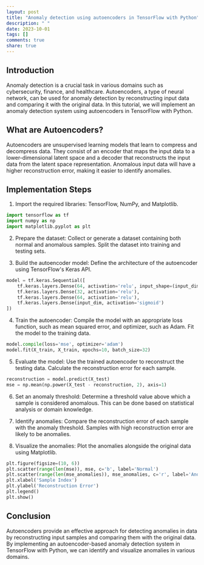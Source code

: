 ```yaml
---
layout: post
title: "Anomaly detection using autoencoders in TensorFlow with Python"
description: " "
date: 2023-10-01
tags: []
comments: true
share: true
---
```


## Introduction
Anomaly detection is a crucial task in various domains such as cybersecurity, finance, and healthcare. Autoencoders, a type of neural network, can be used for anomaly detection by reconstructing input data and comparing it with the original data. In this tutorial, we will implement an anomaly detection system using autoencoders in TensorFlow with Python.

## What are Autoencoders?
Autoencoders are unsupervised learning models that learn to compress and decompress data. They consist of an encoder that maps the input data to a lower-dimensional latent space and a decoder that reconstructs the input data from the latent space representation. Anomalous input data will have a higher reconstruction error, making it easier to identify anomalies.

## Implementation Steps
1. Import the required libraries: TensorFlow, NumPy, and Matplotlib.
```python
import tensorflow as tf
import numpy as np
import matplotlib.pyplot as plt
```

2. Prepare the dataset: Collect or generate a dataset containing both normal and anomalous samples. Split the dataset into training and testing sets.

3. Build the autoencoder model: Define the architecture of the autoencoder using TensorFlow's Keras API.
```python
model = tf.keras.Sequential([
    tf.keras.layers.Dense(64, activation='relu', input_shape=(input_dim,)),
    tf.keras.layers.Dense(32, activation='relu'),
    tf.keras.layers.Dense(64, activation='relu'),
    tf.keras.layers.Dense(input_dim, activation='sigmoid')
])
```

4. Train the autoencoder: Compile the model with an appropriate loss function, such as mean squared error, and optimizer, such as Adam. Fit the model to the training data.
```python
model.compile(loss='mse', optimizer='adam')
model.fit(X_train, X_train, epochs=10, batch_size=32)
```

5. Evaluate the model: Use the trained autoencoder to reconstruct the testing data. Calculate the reconstruction error for each sample.
```python
reconstruction = model.predict(X_test)
mse = np.mean(np.power(X_test - reconstruction, 2), axis=1)
```

6. Set an anomaly threshold: Determine a threshold value above which a sample is considered anomalous. This can be done based on statistical analysis or domain knowledge.

7. Identify anomalies: Compare the reconstruction error of each sample with the anomaly threshold. Samples with high reconstruction error are likely to be anomalies.

8. Visualize the anomalies: Plot the anomalies alongside the original data using Matplotlib.
```python
plt.figure(figsize=(10, 6))
plt.scatter(range(len(mse)), mse, c='b', label='Normal')
plt.scatter(range(len(mse_anomalies)), mse_anomalies, c='r', label='Anomaly')
plt.xlabel('Sample Index')
plt.ylabel('Reconstruction Error')
plt.legend()
plt.show()
```

## Conclusion
Autoencoders provide an effective approach for detecting anomalies in data by reconstructing input samples and comparing them with the original data. By implementing an autoencoder-based anomaly detection system in TensorFlow with Python, we can identify and visualize anomalies in various domains.